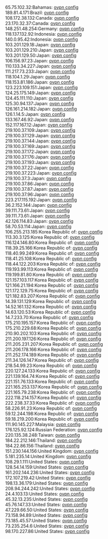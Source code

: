 65.75.102.32:Bahamas: [ovpn config](vpn/65_75_102_32.ovpn)  
189.81.4.171:Brazil: [ovpn config](vpn/189_81_4_171.ovpn)  
108.172.38.132:Canada: [ovpn config](vpn/108_172_38_132.ovpn)  
23.170.32.37:Canada: [ovpn config](vpn/23_170_32_37.ovpn)  
148.251.48.254:Germany: [ovpn config](vpn/148_251_48_254.ovpn)  
118.137.132.92:Indonesia: [ovpn config](vpn/118_137_132_92.ovpn)  
140.0.95.42:Indonesia: [ovpn config](vpn/140_0_95_42.ovpn)  
103.201.129.18:Japan: [ovpn config](vpn/103_201_129_18.ovpn)  
103.201.129.210:Japan: [ovpn config](vpn/103_201_129_210.ovpn)  
103.201.129.50:Japan: [ovpn config](vpn/103_201_129_50.ovpn)  
106.156.97.23:Japan: [ovpn config](vpn/106_156_97_23.ovpn)  
110.133.34.227:Japan: [ovpn config](vpn/110_133_34_227.ovpn)  
111.217.73.233:Japan: [ovpn config](vpn/111_217_73_233.ovpn)  
118.104.1.29:Japan: [ovpn config](vpn/118_104_1_29.ovpn)  
118.153.81.186:Japan: [ovpn config](vpn/118_153_81_186.ovpn)  
123.223.109.151:Japan: [ovpn config](vpn/123_223_109_151.ovpn)  
124.25.175.149:Japan: [ovpn config](vpn/124_25_175_149.ovpn)  
124.45.111.110:Japan: [ovpn config](vpn/124_45_111_110.ovpn)  
125.30.94.137:Japan: [ovpn config](vpn/125_30_94_137.ovpn)  
126.161.214.182:Japan: [ovpn config](vpn/126_161_214_182.ovpn)  
126.1.14.5:Japan: [ovpn config](vpn/126_1_14_5.ovpn)  
133.167.46.92:Japan: [ovpn config](vpn/133_167_46_92.ovpn)  
152.117.167.12:Japan: [ovpn config](vpn/152_117_167_12.ovpn)  
219.100.37.109:Japan: [ovpn config](vpn/219_100_37_109.ovpn)  
219.100.37.129:Japan: [ovpn config](vpn/219_100_37_129.ovpn)  
219.100.37.144:Japan: [ovpn config](vpn/219_100_37_144.ovpn)  
219.100.37.169:Japan: [ovpn config](vpn/219_100_37_169.ovpn)  
219.100.37.172:Japan: [ovpn config](vpn/219_100_37_172.ovpn)  
219.100.37.176:Japan: [ovpn config](vpn/219_100_37_176.ovpn)  
219.100.37.193:Japan: [ovpn config](vpn/219_100_37_193.ovpn)  
219.100.37.22:Japan: [ovpn config](vpn/219_100_37_22.ovpn)  
219.100.37.223:Japan: [ovpn config](vpn/219_100_37_223.ovpn)  
219.100.37.3:Japan: [ovpn config](vpn/219_100_37_3.ovpn)  
219.100.37.86:Japan: [ovpn config](vpn/219_100_37_86.ovpn)  
219.100.37.87:Japan: [ovpn config](vpn/219_100_37_87.ovpn)  
219.100.37.96:Japan: [ovpn config](vpn/219_100_37_96.ovpn)  
223.217.115.192:Japan: [ovpn config](vpn/223_217_115_192.ovpn)  
36.2.152.144:Japan: [ovpn config](vpn/36_2_152_144.ovpn)  
39.111.73.61:Japan: [ovpn config](vpn/39_111_73_61.ovpn)  
39.111.73.61:Japan: [ovpn config](vpn/39_111_73_61.ovpn)  
42.126.114.83:Japan: [ovpn config](vpn/42_126_114_83.ovpn)  
58.70.53.114:Japan: [ovpn config](vpn/58_70_53_114.ovpn)  
106.255.213.185:Korea Republic of: [ovpn config](vpn/106_255_213_185.ovpn)  
113.30.3.125:Korea Republic of: [ovpn config](vpn/113_30_3_125.ovpn)  
116.124.146.80:Korea Republic of: [ovpn config](vpn/116_124_146_80.ovpn)  
118.39.25.166:Korea Republic of: [ovpn config](vpn/118_39_25_166.ovpn)  
118.40.99.249:Korea Republic of: [ovpn config](vpn/118_40_99_249.ovpn)  
118.41.25.108:Korea Republic of: [ovpn config](vpn/118_41_25_108.ovpn)  
118.44.122.203:Korea Republic of: [ovpn config](vpn/118_44_122_203.ovpn)  
119.193.99.113:Korea Republic of: [ovpn config](vpn/119_193_99_113.ovpn)  
119.199.81.80:Korea Republic of: [ovpn config](vpn/119_199_81_80.ovpn)  
121.157.103.117:Korea Republic of: [ovpn config](vpn/121_157_103_117.ovpn)  
121.166.21.194:Korea Republic of: [ovpn config](vpn/121_166_21_194.ovpn)  
121.172.129.75:Korea Republic of: [ovpn config](vpn/121_172_129_75.ovpn)  
121.182.83.207:Korea Republic of: [ovpn config](vpn/121_182_83_207.ovpn)  
14.39.131.129:Korea Republic of: [ovpn config](vpn/14_39_131_129.ovpn)  
14.52.161.132:Korea Republic of: [ovpn config](vpn/14_52_161_132.ovpn)  
14.63.120.53:Korea Republic of: [ovpn config](vpn/14_63_120_53.ovpn)  
14.7.233.70:Korea Republic of: [ovpn config](vpn/14_7_233_70.ovpn)  
175.210.195.157:Korea Republic of: [ovpn config](vpn/175_210_195_157.ovpn)  
175.210.229.68:Korea Republic of: [ovpn config](vpn/175_210_229_68.ovpn)  
210.90.202.103:Korea Republic of: [ovpn config](vpn/210_90_202_103.ovpn)  
211.200.197.126:Korea Republic of: [ovpn config](vpn/211_200_197_126.ovpn)  
211.205.231.207:Korea Republic of: [ovpn config](vpn/211_205_231_207.ovpn)  
211.206.178.166:Korea Republic of: [ovpn config](vpn/211_206_178_166.ovpn)  
211.252.174.189:Korea Republic of: [ovpn config](vpn/211_252_174_189.ovpn)  
211.34.126.147:Korea Republic of: [ovpn config](vpn/211_34_126_147.ovpn)  
218.54.99.23:Korea Republic of: [ovpn config](vpn/218_54_99_23.ovpn)  
220.127.24.133:Korea Republic of: [ovpn config](vpn/220_127_24_133.ovpn)  
221.139.164.74:Korea Republic of: [ovpn config](vpn/221_139_164_74.ovpn)  
221.151.76.133:Korea Republic of: [ovpn config](vpn/221_151_76_133.ovpn)  
221.165.253.137:Korea Republic of: [ovpn config](vpn/221_165_253_137.ovpn)  
221.165.79.238:Korea Republic of: [ovpn config](vpn/221_165_79_238.ovpn)  
222.118.214.157:Korea Republic of: [ovpn config](vpn/222_118_214_157.ovpn)  
222.238.37.33:Korea Republic of: [ovpn config](vpn/222_238_37_33.ovpn)  
58.226.91.23:Korea Republic of: [ovpn config](vpn/58_226_91_23.ovpn)  
59.12.244.198:Korea Republic of: [ovpn config](vpn/59_12_244_198.ovpn)  
59.18.219.200:Korea Republic of: [ovpn config](vpn/59_18_219_200.ovpn)  
111.90.145.227:Malaysia: [ovpn config](vpn/111_90_145_227.ovpn)  
176.125.92.124:Russian Federation: [ovpn config](vpn/176_125_92_124.ovpn)  
220.135.38.248:Taiwan: [ovpn config](vpn/220_135_38_248.ovpn)  
184.22.212.146:Thailand: [ovpn config](vpn/184_22_212_146.ovpn)  
184.22.86.156:Thailand: [ovpn config](vpn/184_22_86_156.ovpn)  
151.230.144.156:United Kingdom: [ovpn config](vpn/151_230_144_156.ovpn)  
5.181.235.14:United Kingdom: [ovpn config](vpn/5_181_235_14.ovpn)  
108.29.1.111:United States: [ovpn config](vpn/108_29_1_111.ovpn)  
128.54.14.159:United States: [ovpn config](vpn/128_54_14_159.ovpn)  
161.202.144.236:United States: [ovpn config](vpn/161_202_144_236.ovpn)  
172.107.219.42:United States: [ovpn config](vpn/172_107_219_42.ovpn)  
198.13.36.179:United States: [ovpn config](vpn/198_13_36_179.ovpn)  
208.94.244.242:United States: [ovpn config](vpn/208_94_244_242.ovpn)  
24.4.103.13:United States: [ovpn config](vpn/24_4_103_13.ovpn)  
45.32.13.235:United States: [ovpn config](vpn/45_32_13_235.ovpn)  
45.76.147.33:United States: [ovpn config](vpn/45_76_147_33.ovpn)  
47.229.66.50:United States: [ovpn config](vpn/47_229_66_50.ovpn)  
73.158.94.89:United States: [ovpn config](vpn/73_158_94_89.ovpn)  
73.185.45.57:United States: [ovpn config](vpn/73_185_45_57.ovpn)  
73.235.254.6:United States: [ovpn config](vpn/73_235_254_6.ovpn)  
98.170.227.86:United States: [ovpn config](vpn/98_170_227_86.ovpn)  

